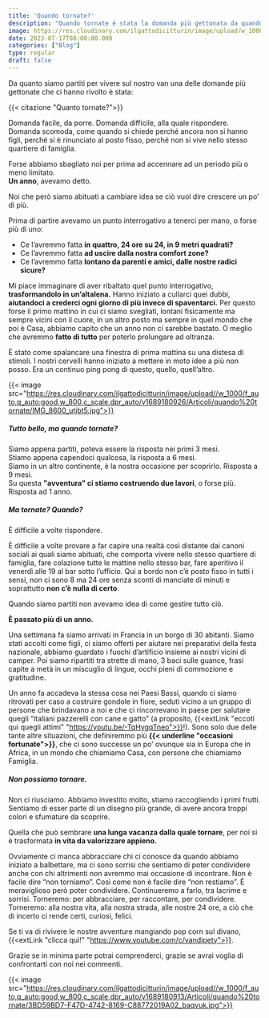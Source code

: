 ```yaml
---
title: 'Quando tornate?'
description: "Quando tornate è stata la domanda più gettonata da quando siamo partiti per vivere la nostra vita a bordo di un van. Domanda facile o difficile? Scoprilo in questo articolo."
image: https://res.cloudinary.com/ilgattodicitturin/image/upload/w_1000/f_auto,q_auto:good,w_800,c_scale,dpr_auto/v1689180920/Articoli/quando%20tornate/IMG_2899_ha372q.jpg
date: 2023-07-17T08:00:00.000
categories: ["Blog"]
type: regular
draft: false
---
```


Da quanto siamo partiti per vivere sul nostro van una delle domande più gettonate che ci hanno rivolto è stata:

{{< citazione "Quanto tornate?">}}

Domanda facile, da porre.
Domanda difficile, alla quale rispondere.
Domanda scomoda, come quando si chiede perché ancora non si hanno figli, perché si è rinunciato al posto fisso, perché non si vive nello stesso quartiere di famiglia. 


Forse abbiamo sbagliato noi per prima ad accennare ad un periodo più o meno limitato.  
**Un anno**, avevamo detto.

Noi che però siamo abituati a cambiare idea se ciò vuol dire crescere un po' di più.

Prima di partire avevamo un punto interrogativo a tenerci per mano, o forse più di uno:

- Ce l’avremmo fatta **in quattro, 24 ore su 24, in 9 metri quadrati?** 
- Ce l’avremmo fatta **ad uscire dalla nostra comfort zone?**
- Ce l’avremmo fatta **lontano da parenti e amici, dalle nostre radici sicure?**

Mi piace immaginare di aver ribaltato quel punto interrogativo, **trasformandolo in un’altalena.**
Hanno iniziato a cullarci quei dubbi, **aiutandoci a crederci ogni giorno di più invece di spaventarci.**
Per questo forse il primo mattino in cui ci siamo svegliati, lontani fisicamente ma sempre vicini con il cuore, in un altro posto ma sempre in quel mondo che poi è Casa, abbiamo capito che un anno non ci sarebbe bastato. O meglio che avremmo **fatto di tutto** per poterlo prolungare ad oltranza. 

È stato come spalancare una finestra di prima mattina su una distesa di stimoli. 
I nostri cervelli hanno iniziato a mettere in moto idee a più non posso. Era un continuo ping pong di questo, quello, quell’altro.

{{< image src="https://res.cloudinary.com/ilgattodicitturin/image/upload//w_1000/f_auto,q_auto:good,w_800,c_scale,dpr_auto/v1689180926/Articoli/quando%20tornate/IMG_8600_utjbt5.jpg">}}


##### Tutto bello, ma quando tornate? 

Siamo appena partiti, poteva essere la risposta nei primi 3 mesi.  
Stiamo appena capendoci qualcosa, la risposta a 6 mesi.  
Siamo in un altro continente, è la nostra occasione per scoprirlo. Risposta a 9 mesi.  
Su questa **"avventura" ci stiamo costruendo due lavori**, o forse più. Risposta ad 1 anno.  

##### Ma tornate? Quando? 

È difficile a volte rispondere.  

È difficile a volte provare a far capire una realtà così distante dai canoni sociali ai quali siamo abituati, che comporta vivere nello stesso quartiere di famiglia, fare colazione tutte le mattine nello stesso bar, fare aperitivo il venerdì alle 19 al bar sotto l’ufficio. 
Qui a bordo non c’è posto fisso in tutti i sensi, non ci sono 8 ma 24 ore senza sconti di manciate di minuti e soprattutto **non c’è nulla di certo**. 

Quando siamo partiti non avevamo idea di come gestire tutto ciò. 

**È passato più di un anno.**

Una settimana fa siamo arrivati in Francia in un borgo di 30 abitanti. Siamo stati accolti come figli, ci siamo offerti per aiutare nei preparativi della festa nazionale, abbiamo guardato i fuochi d’artificio insieme ai nostri vicini di camper. Poi siamo ripartiti tra strette di mano, 3 baci sulle guance, frasi capite a metà in un miscuglio di lingue, occhi pieni di commozione e gratitudine.

Un anno fa accadeva la stessa cosa nei Paesi Bassi, quando ci siamo ritrovati per caso a costruire gondole in fiore, seduti vicino a un gruppo di persone che brindavano a noi e che ci rincorrevano in paese per salutare quegli “italiani pazzerelli con cane e gatto” (a proposito, {{<extLink "eccoti qui quegli attimi" "https://youtu.be/-TqHygqTneo">}}!). 
Sono solo due delle tante altre situazioni, che definiremmo più **{{< underline "occasioni fortunate">}}**, che ci sono successe un po’ ovunque sia in Europa che in Africa, in un mondo che chiamiamo Casa, con persone che chiamiamo Famiglia.

##### Non possiamo tornare. 

Non ci riusciamo. Abbiamo investito molto, stiamo raccogliendo i primi frutti. 
Sentiamo di esser parte di un disegno più grande, di avere ancora troppi colori e sfumature da scoprire.  

Quella che può sembrare **una lunga vacanza dalla quale tornare**, per noi si è trasformata **in vita da valorizzare appieno.**  

Ovviamente ci manca abbracciare chi ci conosce da quando abbiamo iniziato a balbettare, ma ci sono sorrisi che sentiamo di poter condividere anche con chi altrimenti non avremmo mai occasione di incontrare.
Non è facile dire “non torniamo”.
Così come non è facile dire “non restiamo”.
È meraviglioso però poter condividere. Continueremo a farlo, tra lacrime e sorrisi.
Torneremo: per abbracciare, per raccontare, per condividere. 
Torneremo: alla nostra vita, alla nostra strada, alle nostre 24 ore, a ciò che di incerto ci rende certi, curiosi, felici.

Se ti va di rivivere le nostre avventure mangiando pop corn sul divano, {{<extLink "clicca qui!" "https://www.youtube.com/c/vandipety">}}.

Grazie se in minima parte potrai comprenderci, grazie se avrai voglia di confrontarti con noi nei commenti.

{{< image src="https://res.cloudinary.com/ilgattodicitturin/image/upload//w_1000/f_auto,q_auto:good,w_800,c_scale,dpr_auto/v1689180913/Articoli/quando%20tornate/3BD59BD7-F47D-4742-8169-C88772019A02_baqvuk.jpg">}}